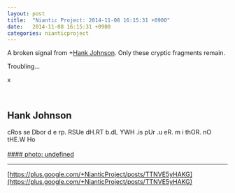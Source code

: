 ```yaml
---
layout: post
title:  "Niantic Project: 2014-11-08 16:15:31 +0900"
date:   2014-11-08 16:15:31 +0900
categories: nianticproject
---
```

A broken signal from +[Hank Johnson](https://plus.google.com/117792105926525258257 ""). Only these cryptic fragments remain.

Troubling...

x<div class="shared"><br /><h2>Hank Johnson</h2>cRos se Dbor d e rp. RSUe dH.RT b.dL YWH .is pUr .u eR. m i thOR. nO tHE.W Ho<br /><br /></div>
[#### photo: undefined](https://lh4.googleusercontent.com/-_Smmamiqxpg/VF3BpDHrpKI/AAAAAAAABu0/XWyhAI9vdOA/sh.jpg "")
- - -
[https://plus.google.com/+NianticProject/posts/TTNVE5yHAKG](https://plus.google.com/+NianticProject/posts/TTNVE5yHAKG)
